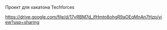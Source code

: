 Проект для хакатона Techforces

https://drive.google.com/file/d/17yRBM7d_ifHmtn8ohgR9aOEqMnAn7Hzp/view?usp=sharing
